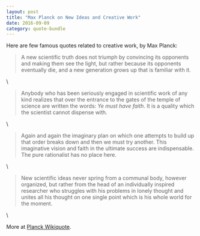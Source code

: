 ```yaml
---
layout: post
title: "Max Planck on New Ideas and Creative Work"
date: 2016-09-09
category: quote-bundle
---
```


Here are few famous quotes related to creative work, by Max Planck:

<!--more-->

> A new scientific truth does not triumph by convincing
its opponents and making them see the light,
but rather because its opponents eventually die,
and a new generation grows up that is familiar with it. 

\

> Anybody who has been seriously engaged in scientific work
of any kind realizes that over the entrance to the gates of the temple of
science are written the words: *Ye must have faith*.
It is a quality which the scientist cannot dispense with. 

\

> Again and again the imaginary plan on which one attempts to build up
that order breaks down and then we must try another.
This imaginative vision and faith in the ultimate success
are indispensable.
The pure rationalist has no place here.

\

> New scientific ideas never spring from a communal body,
however organized, but rather from the head of an individually
inspired researcher who struggles with his problems in lonely
thought and unites all his thought on one single point which is
his whole world for the moment.

\

More at [Planck Wikiquote](https://en.wikiquote.org/wiki/Max_Planck).